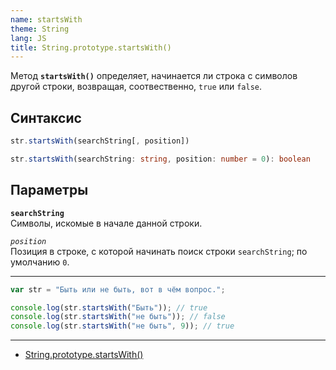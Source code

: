```yaml
---
name: startsWith
theme: String
lang: JS
title: String.prototype.startsWith()
---
```


Метод **`startsWith()`** определяет, начинается ли строка с символов другой строки, возвращая, соотвественно, `true` или `false`.

## Синтаксис

```js
str.startsWith(searchString[, position])
```

```ts
str.startsWith(searchString: string, position: number = 0): boolean
```

## Параметры

**`searchString`**<br />
Символы, искомые в начале данной строки.

_`position`_<br />
Позиция в строке, с которой начинать поиск строки `searchString`; по умолчанию `0`.

---

```js
var str = "Быть или не быть, вот в чём вопрос.";

console.log(str.startsWith("Быть")); // true
console.log(str.startsWith("не быть")); // false
console.log(str.startsWith("не быть", 9)); // true
```

---

- [String.prototype.startsWith()](https://developer.mozilla.org/ru/docs/Web/JavaScript/Reference/Global_Objects/String/startsWith)
